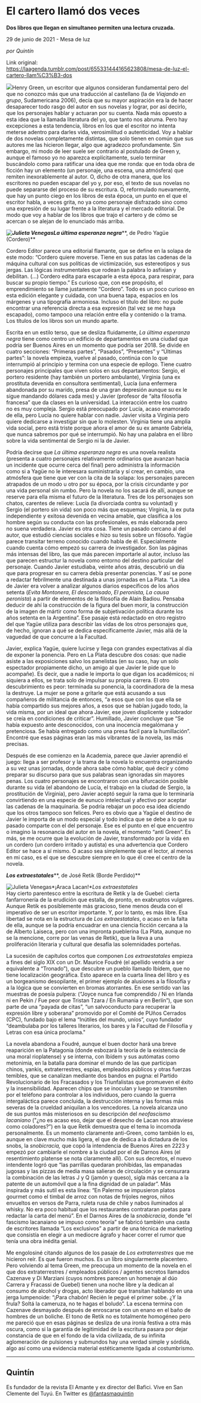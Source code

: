# El cartero llamó dos veces

**Dos libros que llegan en simultaneo permiten una lectura cruzada.**

29 de junio de 2021 - Mesa de luz

_por Quintín_

Link original: https://laagenda.tumblr.com/post/655331444165623808/mesa-de-luz-el-cartero-llam%C3%B3-dos

![](https://64.media.tumblr.com/e9e11ea5ad49bddb95311a2389044ea7/f912fb817fe5f2c3-f2/s500x750/646cd40cad53db14265c278ec6e39b584b3b03bb.jpg)Henry
Green, un escritor que algunos consideran fundamental pero del que no conozco
más que una traducción al castellano (la de *Viajando
en grupo*, Sudamericana 2006), decía que su mayor aspiración era la de hacer
desaparecer todo rasgo del autor en sus novelas y lograr, por así decirlo, que
los personajes hablar y actuaran por su cuenta. Nada más opuesto a esta idea
que la llamada literatura del yo, que tanto nos abruma. Pero hay excepciones a
esta tendencia, libros en los que el escritor no intenta meterse adentro para
darles vida, verosimilitud o autenticidad. Voy a hablar de dos novelas
completamente distintas, que solo tienen en común que sus autores me las
hicieron llegar, algo que agradezco profundamente. Sin embargo, mi modo de leer
suele ser contrario al postulado de Green y, aunque el famoso yo no aparezca
explícitamente, suelo terminar buscándolo como para ratificar una idea que me
ronda: que en toda obra de ficción hay un elemento (un personaje, una escena,
una atmósfera) que remiten inexorablemente al autor. O, dicho de otra manera,
que los escritores no pueden escapar del yo y, por eso, el texto de sus novelas
no puede separarse del proceso de su escritura. O, reformulado nuevamente, que
hay un punto ciego en los libros de esta época, un punto en el que el escritor
habla, a veces grita, no ya como personaje disfrazado sino como una expresión
de su lugar frente a la literatura y el mercado editorial. De modo que voy a
hablar de los libros que trajo el cartero y de cómo se acercan o se alejan de
lo enunciado más arriba. 

***![Julieta Venegas](https://64.media.tumblr.com/a02240f7895604b8eb7c7db69bd41685/f912fb817fe5f2c3-04/s250x400/9c4a5e5ed23ff8259272a94181515cdd84b817cd.jpg)La última
esperanza negra*****,
de Pedro Yagüe (Cordero)** 

Cordero
Editor parece una editorial flamante, que se define en la solapa de este modo:
“Cordero quiere moverse. Tiene en sus patas las cadenas de la máquina
cultural con sus políticas de victimización, sus estereotipos y sus jergas. Las
lógicas instrumentales que rodean la palabra lo asfixian y debilitan. (…) Cordero
edita para escaparle a esta época, para respirar, para buscar su propio
tiempo.” Es curioso que, con ese propósito, el emprendimiento se llame justamente
“Cordero”. Todo es un poco curioso en esta edición elegante y
cuidada, con una buena tapa, espacios en los márgenes y una tipografía
armoniosa. Incluso el título del libro: no pude encontrar una referencia
directa a esa expresión (tal vez se me haya escapado), como tampoco una relación
entre ella y contenido o la trama. Los títulos de los libros son un mundo
aparte. 

Escrita en
un estilo terso, que se desliza fluidamente, *La última esperanza negra* tiene como centro un edificio de
departamentos en una ciudad que podría ser Buenos Aires en un momento que
podría ser 2018. Se divide en cuatro secciones: “Primeras partes”,
“Pasados”, “Presentes” y “Últimas partes”: la
novela empieza, vuelve al pasado, continúa con lo que interrumpió al principio
y termina con una especie de epílogo. Tiene cuatro personajes principales que
viven solos en sus departamentos: Sergio, el portero residente (hay también un
portero ambulante), Virginia (una ex prostituta devenida en consultora
sentimental), Lucía (una enfermera abandonada por su marido, presa de una gran
depresión aunque su ex le sigue mandando dólares cada mes) y Javier (profesor
de “alta filosofía francesa” que da clases en la universidad. La
interacción entre los cuatro no es muy compleja. Sergio está preocupado por Lucía,
acaso enamorado de ella, pero Lucía no quiere hablar con nadie. Javier visita a
Virginia pero quiere dedicarse a investigar sin que lo molesten. Virginia tiene
una amplia vida social, pero está triste porque añora el amor de su ex amante Gabriela,
que nunca sabremos por qué se interrumpió. No hay una palabra en el libro sobre
la vida sentimental de Sergio ni la de Javier. 

Podría
decirse que *La última esperanza negra*
es una novela realista (presenta a cuatro personajes relativamente ordinarios
que avanzan hacia un incidente que ocurre cerca del final) pero administra la
información como si a Yagüe no le interesara suministrarla y sí crear, en
cambio, una atmósfera que tiene que ver con la cita de la solapa: los
personajes parecen atrapados de un modo u otro por su época, por la crisis
circundante y por una vida personal sin rumbo. Pero la novela no los sacará de
allí, aunque se reserve para ella misma el futuro de la literatura. Tres de los
personajes son chatos, carentes de relieve: Lucía (la divorciada contra su
voluntad) y Sergio (el portero sin vida) son poco más que esquemas; Virginia,
la ex puta independiente y exitosa devenida en vecina amable, que clasifica a
los hombre según su conducta con las profesionales, es más elaborada pero no
suena verdadera. Javier es otra cosa. Tiene un pasado cercano al del autor, que
estudió ciencias sociales e hizo su tesis sobre un filósofo. Yagüe parece
transitar terreno conocido cuando habla de él. Especialmente cuando cuenta cómo
empezó su carrera de investigador. Son las páginas más intensas del libro, las
que más parecen importarle al autor, incluso las que parecen estructur la
novela como entorno del destino particular del personaje. Cuando Javier
estudiaba, veinte años atrás, descubrió un día que para progresar en su carrera
debía presentar ponencias. Y así se pone a redactar febrilmente una destinada a
unas jornadas en La Plata. “La idea de Javier era volver a analizar
algunos diarios específicos de los años setenta (*Evita Montonera*, *El
descamisado*, *El peronista, La causa
peronista*) a partir de elementos de la filosofía de Alain Badiou. Pensaba
deducir de ahí la construcción de la figura del buen morir, la construcción de
la imagen de mártir como forma de subjetivación política durante los años
setenta en la Argentina”. Ese pasaje está redactado en otro registro del
que Yagüe utiliza para describir las vidas de los otros personajes que, de
hecho, ignoran a qué se dedica específicamente Javier, más allá de la vaguedad
de que concurre a la Facultad. 

Javier,
explica Yagüe, quiere lucirse y llega con grandes expectativas al día de
exponer la ponencia. Pero en La Plata descubre dos cosas: que nadie asiste a las
exposiciones salvo los panelistas (en su caso, hay un solo espectador propiamente
dicho, un amigo al que Javier le pide que lo acompañe). Es decir, que a nadie
le importa lo que digan los académicos; ni siquiera a ellos, se trata solo de
impulsar su propia carrera. El otro descubrimiento es peor: terminada su
ponencia, la coordinadora de la mesa la destruye. La mujer se pone a gritarle
que está acusando a sus compañeros de militancia de entonces, “a esos que
con los que ella se había compartido sus mejores años, a esos que se habían
jugado todo, la vida misma, por un ideal que ahora Javier, ese joven
displicente y sobrador se creía en condiciones de criticar”. Humillado,
Javier concluye que “Se había expuesto ante desconocidos, con una
inocencia megalómana y pretenciosa. Se había entregado como una presa fácil
para la humillación”. Encontré que esas páginas eran las más vibrantes de
la novela, las más precisas. 

Después de
ese comienzo en la Academia, parece que Javier aprendió el juego: llega a ser
profesor y la trama de la novela lo encuentra organizando a su vez unas jornadas,
donde ahora sabe cómo hablar, qué decir y cómo preparar su discurso para que
sus palabras sean ignoradas sin mayores penas. Los cuatro personajes se
encontraron con una bifurcación posible durante su vida (el abandono de Lucía,
el trabajo en la ciudad de Sergio, la prostitución de Virginia), pero Javier
aceptó seguir la rama que lo terminaría convirtiendo en una especie de eunuco
intelectual y afectivo por aceptar las cadenas de la maquinaria. Se podría
rebajar un poco esa idea diciendo que los otros tampoco son felices. Pero es
obvio que a Yagüe el destino de Javier le importa de un modo especial y todo
indica que se debe a lo que su pasado comparte con el del personaje. Ese es el
punto en el que encuentro o imagino la resonancia del autor en la novela, el
momento “anti Green”. Es más, se me ocurre que la evolución de Javier,
transformado por la vida en un cordero (un cordero irritado y autista) es una
advertencia que Cordero Editor se hace a sí mismo. O acaso sea simplemente que
el lector, al menos  en mi caso, es el
que se descubre siempre en lo que él cree el centro de la novela. 

***Los
extraestatales*****,
de José Retik (Borde Perdido)**

![Julieta Venegas](https://64.media.tumblr.com/ec2a3b59497f2570c146e248c727afc4/f912fb817fe5f2c3-65/s250x400/5874f675fb40142fb97cb127b8e242fd2499752d.jpg)*¡Araca Lacan!**Los extraestatales*  
Hay cierto
parentesco entre la escritura de Retik y la de Guebel: cierta fanfarronería de
la erudición que estalla, de pronto, en exabruptos vulgares. Aunque Retik es posiblemente
más gracioso, tiene menos deuda con el imperativo de ser un escritor
importante. Y, por lo tanto, es más libre. Esa libertad se nota en la
estructura de *Los extraestatales*, o
acaso en la falta de ella, aunque se la podría encuadrar en una ciencia ficción
cercana a la de Alberto Laiseca, pero con una impronta pueblerina (La Plata,
aunque no se la mencione, corre por las venas de Retik), que la lleva a una
proliferación literaria y cultural que desafía las solemnidades porteñas. 

La
sucesión de capítulos cortos que componen *Los
extraestatales* empieza a fines del siglo XIX con un Dr. Maurice Foudré (el
apellido vendría a ser equivalente a “Tronado”), que descubre un
pueblo llamado Ibídem, que no tiene localización geográfica. Esto aparece en la
cuarta línea del libro y es un borgeanismo desopilante, el primer ejemplo de
alusiones a la filosofía y a la lógica que se convierten en bromas atorrantes. En
ese sentido van las muestras de poesía pulpera: (“Joyce nunca fue
comprendido / Ni en Irlanda ni en Pekin / Fue peor que Tristan Tzara / En
Rumania y en Berlín”), que son parte de una “payada de citas”,
“un salvoconducto para recuperar la expresión libre y soberana”
promovido por el Comité de PUños Cerrados (CPC), fundado bajo el lema
“Inútiles del mundo, uníos”, cuyo fundador “deambulaba por los
talleres literarios, los bares y la Facultad de Filosofía y Letras con esa
única proclama." 

La novela
abandona a Foudré, aunque el buen doctor hará una breve reaparición en la
Patagonia (donde esbozará la teoría de la existencia de una moral rioplatense) y
se interna, con Ibídem y sus autómatas como metonimia, en la batalla para
dominar el mundo de las que participan chinos, yankis, extraterrestres, espías,
empleados públicos y otras fuerzas temibles, que se canalizan mediante dos
bandos en pugna: el Partido Revolucionario de los Fracasados y los
Triunfalistas que promueven el éxito y la insensibilidad. Aparecen chips que se
inoculan y luego se transmiten por el teléfono para controlar a los individuos,
pero cuando la guerra intergaláctica parece concluida, la destrucción interna y
las formas más severas de la crueldad aniquilan a los vencedores. La novela
alcanza uno de sus puntos más misteriosos en su descripción del *neofascismo lacaniano* ("¿no es
acaso eso, dejar que el desecho de Lacan nos atraviese como coladores?”)
en la que Retik demuestra que el tema lo incomoda personalmente. Es un momento
claramente anti-Green, como también lo es, aunque en clave mucho más ligera, el
que de dedica a la dictadura de los snobs, la *snobicracia,* que copó la intendencia de Buenos Aires en 2223 y
empezó por cambiarle el nombre a la ciudad por el de Darnos Aires (el
resentimiento platense se nota claramente allí). Con sus decretos, el nuevo
intendente logró que “las parrillas quedaran prohibidas, las empanadas
jugosas y las pizzas de media masa salieran de circulación y se censurara la
combinación de las letras J y Q (jamón y queso), sigla más cercana a la patente
de un automóvil que a la fina dignidad de un paladar”. Más inspirada y más
sutil es esta línea: “En Palermo se impusieron platos gourmet como el
timbal de arroz con notas de frijoles negros, niños envueltos en versos de
Parra, ruleta rusa de chile y nabos iluminados al whisky. No era poco habitual
que los restaurantes contrataran poetas para redactar la carta del menú”.
En el Darnos Aires de la *snobicracia*,
donde “el fascismo lacanaiano se impuso como teoría” se fabricó también
una casta de escritores llamada “Los exclusivos” a partir de una técnica
de marketing que consistía en elegir a un mediocre ágrafo y hacer correr el
rumor que tenía una obra inédita genial. 

Me
engolosiné citando algunos de los pasaje de *Los
extraterrestres* que me hicieron reír. Es que fueron muchos. Es un libro
singularmente placentero. Pero volviendo al tema Green, me preocupa un momento
de la novela en el que dos extraterrestres / empleados públicos / agentes
secretos llamados Cazenave y Di Marziani (cuyos nombres parecen un homenaje al
dúo Carrera y Fracassi de Guebel) tienen una noche libre y la dedican al
consumo de alcohol y drogas, acto liberador que transitan hablando en una jerga
lumpenoide: “¡Para chabón! Recién le pegué el primer sobe. ¿Y la frula?
Soltá la cameruza, no te hagas el boludo”. La escena termina con Cazenave desmayado
después de enroscarse con un enano en el baño de hombres de un boliche. El tono
de Retik no es totalmente homogéneo pero me pareció que en esas páginas se
desliza de una ironía festiva a otra más oscura, como si la garantía de legitimidad
de la escritura pasara por dejar constancia de que en el fondo de la vida
civilizada, de su infinita aglomeración de pulsiones y submundos hay una verdad
simple y sórdida, algo así como una evidencia material estéticamente ligada al
costumbrismo. 



---

Quintín
-------

 Es fundador de la revista El Amante y ex director del Bafici. Vive en San Clemente del Tuyú. En Twitter es [@fantasmaquintin](https://twitter.com/fantasmaquintin) 

